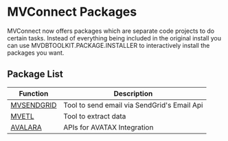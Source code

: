 # MVConnect Packages

MVConnect now offers packages which are separate code projects to do certain tasks.  Instead of everything being included in the original install you can use MVDBTOOLKIT.PACKAGE.INSTALLER to interactively install the packages you want.

## Package List

| Function                                   | Description                                          |
| -----------------------------------------  | ---------------------------------------------------  |
| [MVSENDGRID](./mvsendgrid/README.md)         | Tool to send email via SendGrid's Email Api        |
| [MVETL](./mvetl/README.md)                   | Tool to extract data                               |
| [AVALARA](./avalara/README.md)               | APIs for AVATAX Integration                        |

<PageFooter />
